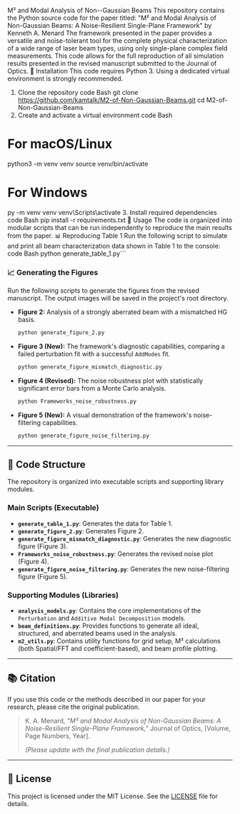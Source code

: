 M² and Modal Analysis of Non--Gaussian Beams
This repository contains the Python source code for the paper titled:
"M² and Modal Analysis of Non-Gaussian Beams: A Noise-Resilient Single-Plane Framework"
by Kenneth A. Menard
The framework presented in the paper provides a versatile and noise-tolerant tool for the complete physical characterization of a wide range of laser beam types, using only single-plane complex field measurements. This code allows for the full reproduction of all simulation results presented in the revised manuscript submitted to the Journal of Optics.
🔧 Installation
This code requires Python 3. Using a dedicated virtual environment is strongly recommended.
1. Clone the repository
code
Bash
git clone https://github.com/kamtalk/M2-of-Non-Gaussian-Beams.git
cd M2-of-Non-Gaussian-Beams
2. Create and activate a virtual environment
code
Bash
# For macOS/Linux
python3 -m venv venv
source venv/bin/activate

# For Windows
py -m venv venv
venv\Scripts\activate
3. Install required dependencies
code
Bash
pip install -r requirements.txt
🚀 Usage
The code is organized into modular scripts that can be run independently to reproduce the main results from the paper.
📊 Reproducing Table 1
Run the following script to simulate and print all beam characterization data shown in Table 1 to the console:
code
Bash
python generate_table_1.py```

### 📈 Generating the Figures

Run the following scripts to generate the figures from the revised manuscript. The output images will be saved in the project's root directory.

*   **Figure 2:** Analysis of a strongly aberrated beam with a mismatched HG basis.
    ```bash
    python generate_figure_2.py
    ```

*   **Figure 3 (New):** The framework's diagnostic capabilities, comparing a failed perturbation fit with a successful `AddModes` fit.
    ```bash
    python generate_figure_mismatch_diagnostic.py
    ```

*   **Figure 4 (Revised):** The noise robustness plot with statistically significant error bars from a Monte Carlo analysis.
    ```bash
    python Frameworks_noise_robustness.py
    ```

*   **Figure 5 (New):** A visual demonstration of the framework's noise-filtering capabilities.
    ```bash
    python generate_figure_noise_filtering.py
    ```

---

## 🧱 Code Structure

The repository is organized into executable scripts and supporting library modules.

### Main Scripts (Executable)

-   **`generate_table_1.py`**: Generates the data for Table 1.
-   **`generate_figure_2.py`**: Generates Figure 2.
-   **`generate_figure_mismatch_diagnostic.py`**: Generates the new diagnostic figure (Figure 3).
-   **`Frameworks_noise_robustness.py`**: Generates the revised noise plot (Figure 4).
-   **`generate_figure_noise_filtering.py`**: Generates the new noise-filtering figure (Figure 5).

### Supporting Modules (Libraries)

-   **`analysis_models.py`**: Contains the core implementations of the `Perturbation` and `Additive Modal Decomposition` models.
-   **`beam_definitions.py`**: Provides functions to generate all ideal, structured, and aberrated beams used in the analysis.
-   **`m2_utils.py`**: Contains utility functions for grid setup, M² calculations (both Spatial/FFT and coefficient-based), and beam profile plotting.

---

## 📚 Citation

If you use this code or the methods described in our paper for your research, please cite the original publication.

> K. A. Menard, *"M² and Modal Analysis of Non-Gaussian Beams: A Noise-Resilient Single-Plane Framework,"* Journal of Optics, [Volume, Page Numbers, Year].
>
> *(Please update with the final publication details.)*

---

## 📄 License

This project is licensed under the MIT License. See the [LICENSE](LICENSE) file for details.
